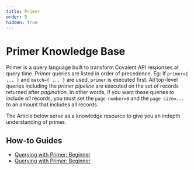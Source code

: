 ```yaml
---
title: Primer
order: 5
hidden: true
---
```


# Primer Knowledge Base

Primer is a query language built to transform Covalent API responses at query time. Primer queries are listed in order of precedence. Eg: If `primer={ ... }` and `match={ ... }` are used, `primer` is executed first. All top-level queries including the _primer pipeline_ are executed on the set of records returned after _pagination_. In other words, if you want these queries to include _all_ records, you must set the ```page-number=0``` and the ```page-size=...``` to an amount that includes all records.

The Article below serve as a knowledge resource to give you an indepth understanding of primer.
## How-to Guides

* [Querying with Primer: Beginner](/learn/querying-with-primer)
* [Querying with Primer: Beginner](/learn/querying-with-primer-inter)
<!-- * [Querying with Primer (Beginner)](/learn/querying-with-primer) -->
